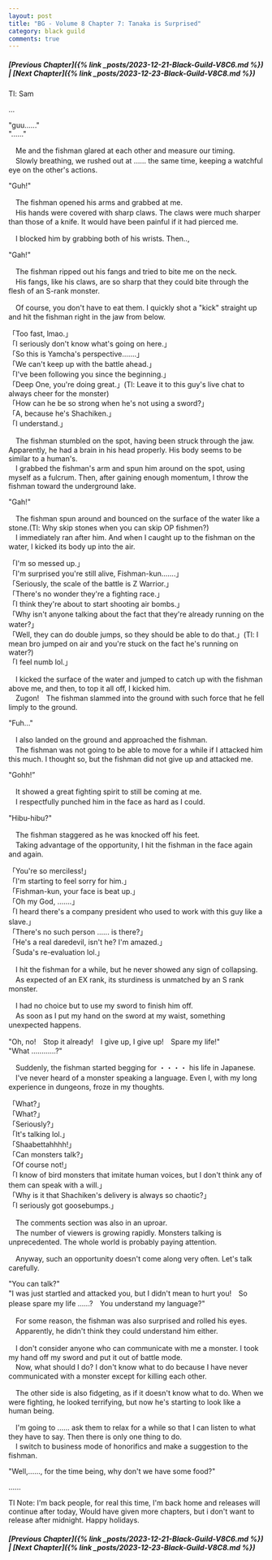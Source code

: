 ```yaml
---
layout: post
title: "BG - Volume 8 Chapter 7: Tanaka is Surprised"
category: black guild
comments: true
---
```


##### [Previous Chapter]({% link _posts/2023-12-21-Black-Guild-V8C6.md %}) \| [Next Chapter]({% link _posts/2023-12-23-Black-Guild-V8C8.md %})



Tl: Sam


…



"guu......"   
"......"

　Me and the fishman glared at each other and measure our timing.   
　Slowly breathing, we rushed out at ...... the same time, keeping a watchful eye on the other's actions.

"Guh!"

　The fishman opened his arms and grabbed at me.   
　His hands were covered with sharp claws. The claws were much sharper than those of a knife. It would have been painful if it had pierced me.   
<!--more-->
　I blocked him by grabbing both of his wrists. Then..,

"Gah!"

　The fishman ripped out his fangs and tried to bite me on the neck.   
　His fangs, like his claws, are so sharp that they could bite through the flesh of an S-rank monster.

　Of course, you don't have to eat them. I quickly shot a "kick" straight up and hit the fishman right in the jaw from below.

「Too fast, lmao.」   
「I seriously don't know what's going on here.」    
「So this is Yamcha's perspective.......」   
「We can't keep up with the battle ahead.」    
「I've been following you since the beginning.」    
「Deep One, you're doing great.」(Tl: Leave it to this guy's live chat to always cheer for the monster)   
「How can he be so strong when he's not using a sword?」   
「A, because he's Shachiken.」   
「I understand.」

　The fishman stumbled on the spot, having been struck through the jaw. Apparently, he had a brain in his head properly. His body seems to be similar to a human's.   
　I grabbed the fishman's arm and spun him around on the spot, using myself as a fulcrum. Then, after gaining enough momentum, I throw the fishman toward the underground lake.   

"Gah!"

　The fishman spun around and bounced on the surface of the water like a stone.(Tl: Why skip stones when you can skip OP fishmen?)    
　I immediately ran after him. And when I caught up to the fishman on the water, I kicked its body up into the air.   

「I'm so messed up.」   
「I'm surprised you're still alive, Fishman-kun.......」   
「Seriously, the scale of the battle is Z Warrior.」   
「There's no wonder they're a fighting race.」    
「I think they're about to start shooting air bombs.」    
「Why isn't anyone talking about the fact that they're already running on the water?」   
「Well, they can do double jumps, so they should be able to do that.」(Tl: I mean bro jumped on air and you're stuck on the fact he's running on water?)    
「I feel numb lol.」

　I kicked the surface of the water and jumped to catch up with the fishman above me, and then, to top it all off, I kicked him.   
　Zugon!　The fishman slammed into the ground with such force that he fell limply to the ground.

"Fuh..."

　I also landed on the ground and approached the fishman.   
　The fishman was not going to be able to move for a while if I attacked him this much. I thought so, but the fishman did not give up and attacked me.

"Gohh!”

　It showed a great fighting spirit to still be coming at me.   
　I respectfully punched him in the face as hard as I could.

"Hibu-hibu?"

　The fishman staggered as he was knocked off his feet.   
　Taking advantage of the opportunity, I hit the fishman in the face again and again.

「You're so merciless!」   
「I'm starting to feel sorry for him.」   
「Fishman-kun, your face is beat up.」    
「Oh my God, .......」    
「I heard there's a company president who used to work with this guy like a slave.」    
「There's no such person ...... is there?」    
「He's a real daredevil, isn't he? I'm amazed.」   
「Suda's re-evaluation lol.」

　I hit the fishman for a while, but he never showed any sign of collapsing.    
　As expected of an EX rank, its sturdiness is unmatched by an S rank monster.

　I had no choice but to use my sword to finish him off.    
　As soon as I put my hand on the sword at my waist, something unexpected happens.

"Oh, no!　Stop it already!　I give up, I give up!　Spare my life!"    
"What ............?"


  <div data-nat="424166"></div>


　Suddenly, the fishman started begging for ・・・・ his life in Japanese.   
　I've never heard of a monster speaking a language. Even I, with my long experience in dungeons, froze in my thoughts.

「What?」   
「What?」   
「Seriously?」   
「It's talking lol.」   
「Shaabettahhhh!」   
「Can monsters talk?」   
「Of course not!」   
「I know of bird monsters that imitate human voices, but I don't think any of them can speak with a will.」   
「Why is it that Shachiken's delivery is always so chaotic?」   
「I seriously got goosebumps.」   

　The comments section was also in an uproar.   
　The number of viewers is growing rapidly. Monsters talking is unprecedented. The whole world is probably paying attention.

　Anyway, such an opportunity doesn't come along very often. Let's talk carefully.

"You can talk?"   
"I was just startled and attacked you, but I didn't mean to hurt you!　So please spare my life ......?　You understand my language?"

　For some reason, the fishman was also surprised and rolled his eyes.   
　Apparently, he didn't think they could understand him either.

　I don't consider anyone who can communicate with me a monster. I took my hand off my sword and put it out of battle mode.    
　Now, what should I do? I don't know what to do because I have never communicated with a monster except for killing each other.

　The other side is also fidgeting, as if it doesn't know what to do. When we were fighting, he looked terrifying, but now he's starting to look like a human being.

　I'm going to ...... ask them to relax for a while so that I can listen to what they have to say. Then there is only one thing to do.   
　I switch to business mode of honorifics and make a suggestion to the fishman.

"Well,......, for the time being, why don't we have some food?"



......

Tl Note: I'm back people, for real this time, I'm back home and releases will continue after today, Would have given more chapters, but i don't want to release after midnight. Happy holidays.


##### [Previous Chapter]({% link _posts/2023-12-21-Black-Guild-V8C6.md %}) \| [Next Chapter]({% link _posts/2023-12-23-Black-Guild-V8C8.md %})


